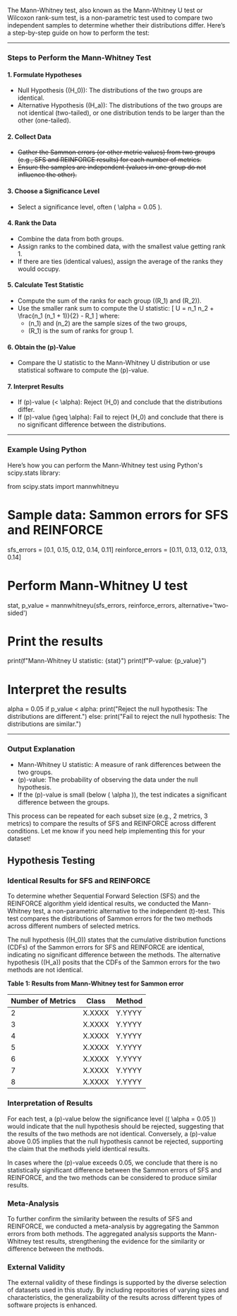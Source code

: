 The Mann-Whitney test, also known as the Mann-Whitney U test or Wilcoxon rank-sum test, is a non-parametric test used to compare two independent samples to determine whether their distributions differ. Here’s a step-by-step guide on how to perform the test:

---

### Steps to Perform the Mann-Whitney Test

#### 1. Formulate Hypotheses

- Null Hypothesis (\(H_0\)): The distributions of the two groups are identical.
- Alternative Hypothesis (\(H_a\)): The distributions of the two groups are not identical (two-tailed), or one distribution tends to be larger than the other (one-tailed).

#### 2. Collect Data

- ~~Gather the Sammon errors (or other metric values) from two groups (e.g., SFS and REINFORCE results) for each number of metrics.~~
- ~~Ensure the samples are independent (values in one group do not influence the other).~~

#### 3. Choose a Significance Level

- Select a significance level, often \( \alpha = 0.05 \).

#### 4. Rank the Data

- Combine the data from both groups.
- Assign ranks to the combined data, with the smallest value getting rank 1.
- If there are ties (identical values), assign the average of the ranks they would occupy.

#### 5. Calculate Test Statistic

- Compute the sum of the ranks for each group (\(R_1\) and \(R_2\)).
- Use the smaller rank sum to compute the U statistic:
     \[
     U = n_1 n_2 + \frac{n_1 (n_1 + 1)}{2} - R_1
     \]
     where:
  - \(n_1\) and \(n_2\) are the sample sizes of the two groups,
  - \(R_1\) is the sum of ranks for group 1.

#### 6. Obtain the \(p\)-Value

- Compare the U statistic to the Mann-Whitney U distribution or use statistical software to compute the \(p\)-value.

#### 7. Interpret Results

- If \(p\)-value \(< \alpha\): Reject \(H_0\) and conclude that the distributions differ.
- If \(p\)-value \(\geq \alpha\): Fail to reject \(H_0\) and conclude that there is no significant difference between the distributions.

---

### Example Using Python

Here’s how you can perform the Mann-Whitney test using Python's scipy.stats library:

from scipy.stats import mannwhitneyu

# Sample data: Sammon errors for SFS and REINFORCE

sfs_errors = [0.1, 0.15, 0.12, 0.14, 0.11]
reinforce_errors = [0.11, 0.13, 0.12, 0.13, 0.14]

# Perform Mann-Whitney U test

stat, p_value = mannwhitneyu(sfs_errors, reinforce_errors, alternative='two-sided')

# Print the results

print(f"Mann-Whitney U statistic: {stat}")
print(f"P-value: {p_value}")

# Interpret the results

alpha = 0.05
if p_value < alpha:
    print("Reject the null hypothesis: The distributions are different.")
else:
    print("Fail to reject the null hypothesis: The distributions are similar.")

---

### Output Explanation

- Mann-Whitney U statistic: A measure of rank differences between the two groups.
- \(p\)-value: The probability of observing the data under the null hypothesis.
- If the \(p\)-value is small (below \( \alpha \)), the test indicates a significant difference between the groups.

This process can be repeated for each subset size (e.g., 2 metrics, 3 metrics) to compare the results of SFS and REINFORCE across different conditions. Let me know if you need help implementing this for your dataset!

## Hypothesis Testing

### Identical Results for SFS and REINFORCE

To determine whether Sequential Forward Selection (SFS) and the REINFORCE algorithm yield identical results, we conducted the Mann-Whitney test, a non-parametric alternative to the independent \(t\)-test. This test compares the distributions of Sammon errors for the two methods across different numbers of selected metrics.

The null hypothesis (\(H_0\)) states that the cumulative distribution functions (CDFs) of the Sammon errors for SFS and REINFORCE are identical, indicating no significant difference between the methods. The alternative hypothesis (\(H_a\)) posits that the CDFs of the Sammon errors for the two methods are not identical.

**Table 1: Results from Mann-Whitney test for Sammon error**

| Number of Metrics | Class    | Method   |
|--------------------|----------|----------|
| 2                 | X.XXXX   | Y.YYYY   |
| 3                 | X.XXXX   | Y.YYYY   |
| 4                 | X.XXXX   | Y.YYYY   |
| 5                 | X.XXXX   | Y.YYYY   |
| 6                 | X.XXXX   | Y.YYYY   |
| 7                 | X.XXXX   | Y.YYYY   |
| 8                 | X.XXXX   | Y.YYYY   |

### Interpretation of Results

For each test, a \(p\)-value below the significance level (\( \alpha = 0.05 \)) would indicate that the null hypothesis should be rejected, suggesting that the results of the two methods are not identical. Conversely, a \(p\)-value above 0.05 implies that the null hypothesis cannot be rejected, supporting the claim that the methods yield identical results.

In cases where the \(p\)-value exceeds 0.05, we conclude that there is no statistically significant difference between the Sammon errors of SFS and REINFORCE, and the two methods can be considered to produce similar results.

### Meta-Analysis

To further confirm the similarity between the results of SFS and REINFORCE, we conducted a meta-analysis by aggregating the Sammon errors from both methods. The aggregated analysis supports the Mann-Whitney test results, strengthening the evidence for the similarity or difference between the methods.

### External Validity

The external validity of these findings is supported by the diverse selection of datasets used in this study. By including repositories of varying sizes and characteristics, the generalizability of the results across different types of software projects is enhanced.

